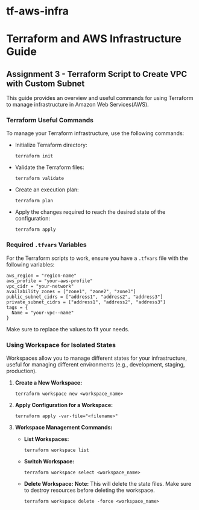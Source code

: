 # tf-aws-infra

# Terraform and AWS Infrastructure Guide

## Assignment 3 - Terraform Script to Create VPC with Custom Subnet

This guide provides an overview and useful commands for using Terraform to manage infrastructure in Amazon Web Services(AWS).

### Terraform Useful Commands

To manage your Terraform infrastructure, use the following commands:

- Initialize Terraform directory:
  ```
  terraform init
  ```

- Validate the Terraform files:
  ```
  terraform validate
  ```

- Create an execution plan:
  ```
  terraform plan
  ```

- Apply the changes required to reach the desired state of the configuration:
  ```
  terraform apply
  ```

### Required `.tfvars` Variables

For the Terraform scripts to work, ensure you have a `.tfvars` file with the following variables:

```hcl
aws_region = "region-name"
aws_profile = "your-aws-profile"
vpc_cidr = "your-network"
availability_zones = ["zone1", "zone2", "zone3"]
public_subnet_cidrs = ["address1", "address2", "address3"]
private_subnet_cidrs = ["address1", "address2", "address3"]
tags = {
  Name = "your-vpc--name"
}
```
Make sure to replace the values to fit your needs.

### Using Workspace for Isolated States

Workspaces allow you to manage different states for your infrastructure, useful for managing different environments (e.g., development, staging, production).

1. **Create a New Workspace:**
   ```shell
   terraform workspace new <workspace_name>
   ```

2. **Apply Configuration for a Workspace:**
   ```shell
   terraform apply -var-file="<filename>"
   ```

3. **Workspace Management Commands:**
    - **List Workspaces:**
      ```shell
      terraform workspace list
      ```
    - **Switch Workspace:**
      ```shell
      terraform workspace select <workspace_name>
      ```
    - **Delete Workspace:**
      **Note:** This will delete the state files. Make sure to destroy resources before deleting the workspace.
      ```shell
      terraform workspace delete -force <workspace_name>
      ```

